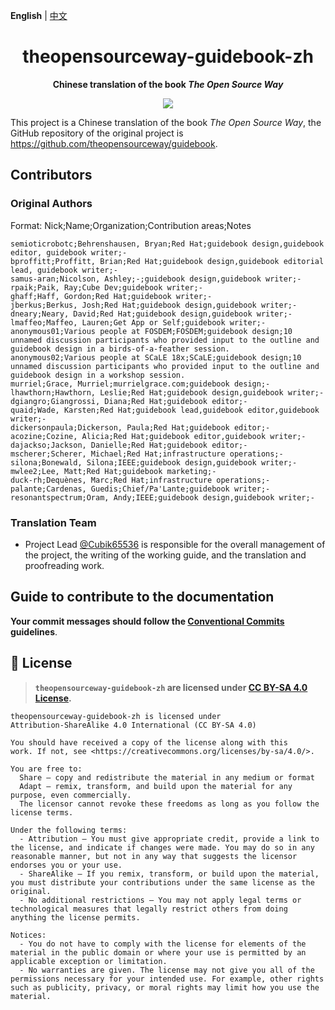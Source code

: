 **English** | [中文](README-zh.md)

<h1 align="center">theopensourceway-guidebook-zh</h1>

<p align="center"> 
  <b>Chinese translation of the book <i>The Open Source Way</i></b>
</p>

<p align="center">
  <a href="LICENSE">
    <img src="https://img.shields.io/badge/License-CC--BY--SA--4.0-important?style=for-the-badge" />
  </a>
</p>

This project is a Chinese translation of the book _The Open Source Way_, the GitHub repository of the original project is <https://github.com/theopensourceway/guidebook>.

## Contributors

### Original Authors

Format: Nick;Name;Organization;Contribution areas;Notes

``` text
semioticrobotc;Behrenshausen, Bryan;Red Hat;guidebook design,guidebook editor, guidebook writer;-
bproffitt;Proffitt, Brian;Red Hat;guidebook design,guidebook editorial lead, guidebook writer;-
samus-aran;Nicolson, Ashley;-;guidebook design,guidebook writer;-
rpaik;Paik, Ray;Cube Dev;guidebook writer;-
ghaff;Haff, Gordon;Red Hat;guidebook writer;-
jberkus;Berkus, Josh;Red Hat;guidebook design,guidebook writer;-
dneary;Neary, David;Red Hat;guidebook design,guidebook writer;-
lmaffeo;Maffeo, Lauren;Get App or Self;guidebook writer;-
anonymous01;Various people at FOSDEM;FOSDEM;guidebook design;10 unnamed discussion participants who provided input to the outline and guidebook design in a birds-of-a-feather session.
anonymous02;Various people at SCaLE 18x;SCaLE;guidebook design;10 unnamed discussion participants who provided input to the outline and guidebook design in a workshop session.
murriel;Grace, Murriel;murrielgrace.com;guidebook design;-
lhawthorn;Hawthorn, Leslie;Red Hat;guidebook design,guidebook writer;-
dgiangro;Giangrossi, Diana;Red Hat;guidebook editor;-
quaid;Wade, Karsten;Red Hat;guidebook lead,guidebook editor,guidebook writer;-
dickersonpaula;Dickerson, Paula;Red Hat;guidebook editor;-
acozine;Cozine, Alicia;Red Hat;guidebook editor,guidebook writer;-   
dajackso;Jackson, Danielle;Red Hat;guidebook editor;-
mscherer;Scherer, Michael;Red Hat;infrastructure operations;-
silona;Bonewald, Silona;IEEE;guidebook design,guidebook writer;-
mwlee2;Lee, Matt;Red Hat;guidebook marketing;-
duck-rh;Dequènes, Marc;Red Hat;infrastructure operations;-
palante;Cardenas, Guedis;Chief/Pa'Lante;guidebook writer;-
resonantspectrum;Oram, Andy;IEEE;guidebook design,guidebook writer;-
```

### Translation Team

- Project Lead [@Cubik65536](https://github.com/Cubik65536) is responsible for the overall management of the project, the writing of the working guide, and the translation and proofreading work.

## Guide to contribute to the documentation

**Your commit messages should follow the [Conventional Commits](https://www.conventionalcommits.org/en/v1.0.0/) guidelines**.

## 📜 License

> **`theopensourceway-guidebook-zh` are licensed under [CC BY-SA 4.0 License](LICENSE).**

``` text
theopensourceway-guidebook-zh is licensed under
Attribution-ShareAlike 4.0 International (CC BY-SA 4.0)

You should have received a copy of the license along with this
work. If not, see <https://creativecommons.org/licenses/by-sa/4.0/>.

You are free to:
  Share — copy and redistribute the material in any medium or format
  Adapt — remix, transform, and build upon the material for any purpose, even commercially.
  The licensor cannot revoke these freedoms as long as you follow the license terms.

Under the following terms:
  - Attribution — You must give appropriate credit, provide a link to the license, and indicate if changes were made. You may do so in any reasonable manner, but not in any way that suggests the licensor endorses you or your use.
  - ShareAlike — If you remix, transform, or build upon the material, you must distribute your contributions under the same license as the original.
  - No additional restrictions — You may not apply legal terms or technological measures that legally restrict others from doing anything the license permits.

Notices:
  - You do not have to comply with the license for elements of the material in the public domain or where your use is permitted by an applicable exception or limitation.
  - No warranties are given. The license may not give you all of the permissions necessary for your intended use. For example, other rights such as publicity, privacy, or moral rights may limit how you use the material.
```
